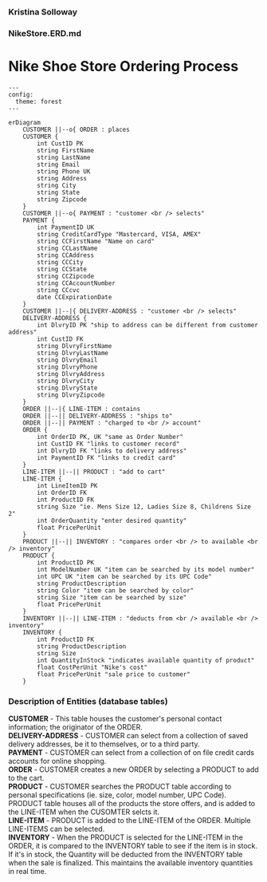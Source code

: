 ### Kristina Solloway
### NikeStore.ERD.md

# Nike Shoe Store Ordering Process

```mermaid
---
config:
  theme: forest
---

erDiagram
    CUSTOMER ||--o{ ORDER : places
    CUSTOMER { 
        int CustID PK
        string FirstName
        string LastName
        string Email
        string Phone UK
        string Address
        string City
        string State
        string Zipcode
    }
    CUSTOMER ||--o{ PAYMENT : "customer <br /> selects"
    PAYMENT {
        int PaymentID UK
        string CreditCardType "Mastercard, VISA, AMEX"
        string CCFirstName "Name on card"
        string CCLastName
        string CCAddress
        string CCCity
        string CCState
        string CCZipcode
        string CCAccountNumber
        string CCcvc
        date CCExpirationDate
    }
    CUSTOMER ||--|{ DELIVERY-ADDRESS : "customer <br /> selects"
    DELIVERY-ADDRESS {
        int DlvryID PK "ship to address can be different from customer address"
        int CustID FK
        string DlvryFirstName 
        string DlvryLastName
        string DlvryEmail
        string DlvryPhone
        string DlvryAddress
        string DlvryCity
        string DlvryState
        string DlvryZipcode
    }
    ORDER ||--|{ LINE-ITEM : contains
    ORDER ||--|| DELIVERY-ADDRESS : "ships to"
    ORDER ||--|| PAYMENT : "charged to <br /> account"
    ORDER {
        int OrderID PK, UK "same as Order Number"
        int CustID FK "links to customer record"
        int DlvryID FK "links to delivery address"
        int PaymentID FK "links to credit card"
    }
    LINE-ITEM ||--|| PRODUCT : "add to cart"
    LINE-ITEM {
        int LineItemID PK
        int OrderID FK
        int ProductID FK
        string Size "ie. Mens Size 12, Ladies Size 8, Childrens Size 2"
        int OrderQuantity "enter desired quantity"
        float PricePerUnit
    }
    PRODUCT ||--|| INVENTORY : "compares order <br /> to available <br /> inventory"
    PRODUCT {
        int ProductID PK
        int ModelNumber UK "item can be searched by its model number"
        int UPC UK "item can be searched by its UPC Code"
        string ProductDescription
        string Color "item can be searched by color"
        string Size "item can be searched by size"
        float PricePerUnit
    }
    INVENTORY ||--|| LINE-ITEM : "deducts from <br /> available <br /> inventory"
    INVENTORY {
        int ProductID FK
        string ProductDescription
        string Size
        int QuantityInStock "indicates available quantity of product"
        float CostPerUnit "Nike's cost"
        float PricePerUnit "sale price to customer"
    }

```
### Description of Entities (database tables)  
**CUSTOMER**  - This table houses the customer's personal contact information; the originator of the ORDER.  
**DELIVERY-ADDRESS** - CUSTOMER can select from a collection of saved delivery addresses, be it to themselves, or to a third party.  
**PAYMENT** - CUSTOMER can select from a collection of on file credit cards accounts for online shopping.  
**ORDER** - CUSTOMER creates a new ORDER by selecting a PRODUCT to add to the cart.  
**PRODUCT** - CUSTOMER searches the PRODUCT table according to personal specifications (ie. size, color, model number, UPC Code).  
PRODUCT table houses all of the products the store offers, and is added to the LINE-ITEM when the CUSOMTER selcts it.  
**LINE-ITEM** - PRODUCT is added to the LINE-ITEM of the ORDER. Multiple LINE-ITEMS can be selected.  
**INVENTORY** - When the PRODUCT is selected for the LINE-ITEM in the ORDER, it is compared to the INVENTORY table to see if the item is in stock.  If it's in stock, the Quantity will be deducted from the INVENTORY table when the sale is finalized. This maintains the available inventory quantities in real time.

